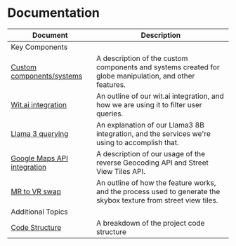 # Documentation

|Document|Description|
|-|-|
|Key Components|
|[Custom components/systems](./CustomECS.md)|A description of the custom components and systems created for globe manipulation, and other features.|
|[Wit.ai integration](./WitAi.md)|An outline of our wit.ai integration, and how we are using it to filter user queries.|
|[Llama 3 querying](./Llama3.md)|An explanation of our Llama3 8B integration, and the services we're using to accomplish that.|
|[Google Maps API integration](./GoogleMapsAPI.md)|A description of our usage of the reverse Geocoding API and Street View Tiles API.|
|[MR to VR swap](./GoogleMapsAPI.md#map-tiles-imagery-for-mr-to-vr-transition)|An outline of how the feature works, and the process used to generate the skybox texture from street view tiles.|
|Additional Topics|
|[Code Structure](./CodeStructure.md)|A breakdown of the project code structure|
